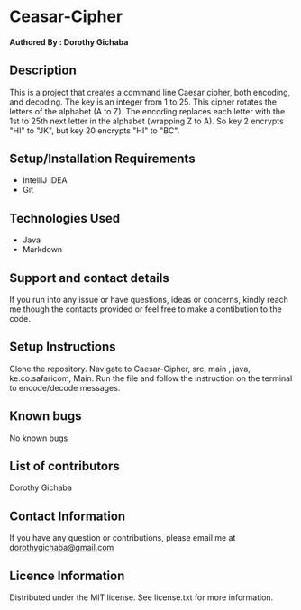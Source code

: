 # Ceasar-Cipher
#### Authored By : **Dorothy Gichaba**
## Description
This is a project that creates a command line Caesar cipher, both encoding, and decoding. The key is an integer from 1 to 25. This cipher rotates the letters of the alphabet (A to Z). The encoding replaces each letter with the 1st to 25th next letter in the alphabet (wrapping Z to A). So key 2 encrypts "HI" to "JK", but key 20 encrypts "HI" to "BC".
## Setup/Installation Requirements
* IntelliJ IDEA
* Git
## Technologies Used
* Java
* Markdown
## Support and contact details
If you run into any issue or have questions, ideas or concerns, kindly reach me though the contacts provided or feel free to make a contibution to the code.
## Setup Instructions
Clone the repository. Navigate to Caesar-Cipher, src, main , java, ke.co.safaricom, Main. Run the file and follow the instruction on the terminal to encode/decode messages.
## Known bugs
No known bugs
## List of contributors 
Dorothy Gichaba
## Contact Information
If you have any question or contributions, please email me at dorothygichaba@gmail.com
## Licence Information
Distributed under the MIT license. See license.txt for more information.

